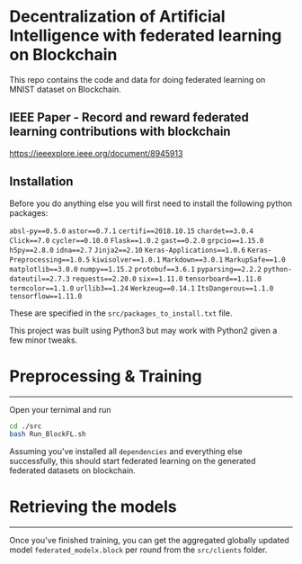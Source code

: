 Decentralization of Artificial Intelligence with federated learning on Blockchain
====================================================================================

This repo contains the code and data for doing federated learning on MNIST dataset on Blockchain.

IEEE Paper - Record and reward federated learning contributions with blockchain
-----------------------------------------------------------------------------------

https://ieeexplore.ieee.org/document/8945913


Installation
------------

Before you do anything else you will first need to install the following python 
packages:

   `absl-py==0.5.0`
   `astor==0.7.1`
   `certifi==2018.10.15`
   `chardet==3.0.4`
   `Click==7.0`
   `cycler==0.10.0`
   `Flask==1.0.2`
   `gast==0.2.0`
   `grpcio==1.15.0`
   `h5py==2.8.0`
   `idna==2.7`
   `Jinja2==2.10`
   `Keras-Applications==1.0.6`
   `Keras-Preprocessing==1.0.5`
   `kiwisolver==1.0.1`
   `Markdown==3.0.1`
   `MarkupSafe==1.0`
   `matplotlib==3.0.0`
   `numpy==1.15.2`
   `protobuf==3.6.1`
   `pyparsing==2.2.2`
   `python-dateutil==2.7.3`
   `requests==2.20.0`
   `six==1.11.0`
   `tensorboard==1.11.0`
   `termcolor==1.1.0`
   `urllib3==1.24`
   `Werkzeug==0.14.1`
   `ItsDangerous==1.1.0`
   `tensorflow==1.11.0`
   
These are specified in the `src/packages_to_install.txt` file.
   
This project was built using Python3 but may work with Python2 given a few 
minor tweaks.


# Preprocessing & Training
--------
Open your ternimal and run
```bash
cd ./src
bash Run_BlockFL.sh
```

Assuming you've installed all `dependencies` and everything else successfully,
this should start federated learning on the generated federated datasets on blockchain.

# Retrieving the models
----------------------

Once you've finished training, you can get the aggregated globally updated model  `federated_modelx.block` per round from the `src/clients` folder.

    
 
